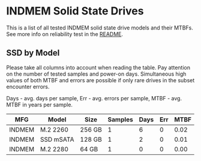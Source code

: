 INDMEM Solid State Drives
=========================

This is a list of all tested INDMEM solid state drive models and their MTBFs. See
more info on reliability test in the [README](https://github.com/bsdhw/SMART).

SSD by Model
------------

Please take all columns into account when reading the table. Pay attention on the
number of tested samples and power-on days. Simultaneous high values of both MTBF
and errors are possible if only rare drives in the subset encounter errors.

Days - avg. days per sample,
Err  - avg. errors per sample,
MTBF - avg. MTBF in years per sample.

| MFG       | Model              | Size   | Samples | Days  | Err   | MTBF |
|-----------|--------------------|--------|---------|-------|-------|------|
| INDMEM    | M.2 2260           | 256 GB | 1       | 6     | 0     | 0.02   |
| INDMEM    | SSD mSATA          | 128 GB | 1       | 2     | 0     | 0.01   |
| INDMEM    | M.2 2280           | 64 GB  | 1       | 0     | 0     | 0.00   |
